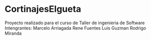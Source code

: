 # CortinajesElgueta
Proyecto realizado para el curso de Taller de ingenieria de Software
Intengrantes:
Marcelo Arriagada
Rene Fuentes
Luis Guzman
Rodrigo Miranda
